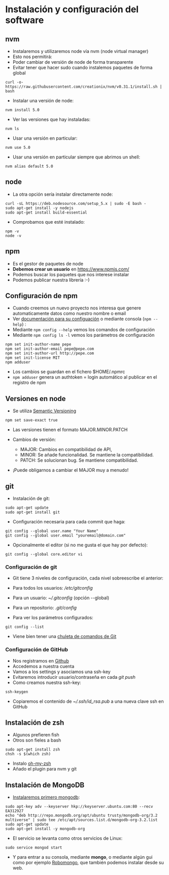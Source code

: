 # Instalación y configuración del software


## nvm
- Instalaremos y utilizaremos node vía nvm (node virtual manager)
- Esto nos permitirá:
- Poder cambiar de versión de node de forma transparente
- Evitar tener que hacer sudo cuando instalemos paquetes de forma global
```
curl -o- https://raw.githubusercontent.com/creationix/nvm/v0.31.1/install.sh | bash
```


- Instalar una versión de node:

```
nvm install 5.0
```
- Ver las versiones que hay instaladas:

```
nvm ls
```

- Usar una versión en particular:
```
nvm use 5.0
```

- Usar una versión en particular siempre que abrimos un shell:

```
nvm alias default 5.0
```


## node
- La otra opción sería instalar directamente node:

```
curl -sL https://deb.nodesource.com/setup_5.x | sudo -E bash -
sudo apt-get install -y nodejs
sudo apt-get install build-essential
```

- Comprobamos que esté instalado:

```
npm -v
node -v
```

## npm
- Es el gestor de paquetes de node
- **Debemos crear un usuario** en https://www.npmjs.com/
- Podemos buscar los paquetes que nos interese instalar
- Podemos publicar nuestra librería :-)
    

## Configuración de npm
- Cuando creemos un nuevo proyecto nos interesa que genere automaticamente datos como nuestro nombre o email
- Ver [documentación para su configuación](https://docs.npmjs.com/) o mediante consola (```npm --help```)	:
- Mediante ```npm config --help``` vemos los comandos de configuración
- Mediante ```npm config ls -l``` vemos los parámetros de configuración

```
npm set init-author-name pepe
npm set init-author-email pepe@pepe.com
npm set init-author-url http://pepe.com
npm set init-license MIT
npm adduser
```

- Los cambios se guardan en el fichero $HOME/.npmrc
- ```npm adduser``` genera un authtoken = login automático al publicar en el registro de npm

## Versiones en node
- Se utiliza [Semantic Versioning](http://semver.org/)

```
npm set save-exact true
```

- Las versiones tienen el formato MAJOR.MINOR.PATCH
- Cambios de versión:
    - MAJOR: Cambios en compatibilidad de API,
    - MINOR: Se añade funcionalidad. Se mantiene la compatibilidad.
    - PATCH: Se solucionan bug. Se mantiene compatibilidad.

- ¡Puede obligarnos a cambiar el MAJOR muy a menudo! 



## git

- Instalación de git:

```
sudo apt-get update
sudo apt-get install git
```

- Configuración necesaria para cada commit que haga:

```
git config --global user.name "Your Name"
git config --global user.email "youremail@domain.com"
```

- Opcionalmente el editor (si no me gusta el que hay por defecto):

```
git config --global core.editor vi
```


### Configuración de git

- Git tiene 3 niveles de configuración, cada nivel sobreescribe el anterior:
- Para todos los usuarios: */etc/gitconfig*
- Para un usuario: *~/.gitconfig* (opción --global)
- Para un repositorio: *.git/config*

- Para ver los parámetros configurados:

```
git config --list
```
- Viene bien tener una [chuleta de comandos de Git](https://services.github.com/kit/downloads/github-git-cheat-sheet.pdf)


### Configuración de GitHub
- Nos registramos en [Github](https://github.com/)
- Accedemos a nuestra cuenta
- Vamos a los settings y asociamos una ssh-key
- Evitaremos introducir usuario/contraseña en cada *git push*
- Como creamos nuestra ssh-key:

```
ssh-keygen
```
- Copiaremos el contenido de *~/.ssh/id_rsa.pub* a una nueva clave ssh en GitHub


## Instalación de zsh

- Algunos prefieren fish
- Otros son fieles a bash

```
sudo apt-get install zsh
chsh -s $(which zsh)
```
- Instalo [oh-my-zsh](http://ohmyz.sh/)
- Añado el plugin para nvm y git

## Instalación de MongoDB
- [Instalaremos primero mongodb](https://docs.mongodb.com/master/tutorial/install-mongodb-on-ubuntu/):

```
sudo apt-key adv --keyserver hkp://keyserver.ubuntu.com:80 --recv EA312927
echo "deb http://repo.mongodb.org/apt/ubuntu trusty/mongodb-org/3.2 multiverse" | sudo tee /etc/apt/sources.list.d/mongodb-org-3.2.list
sudo apt-get update
sudo apt-get install -y mongodb-org
```

- El servicio se levanta como otros servicios de Linux:
```
sudo service mongod start
```

- Y para entrar a su consola, mediante **mongo**, o mediante algún gui como por ejemplo [Robomongo](https://robomongo.org/), que también podemos instalar desde su web.

